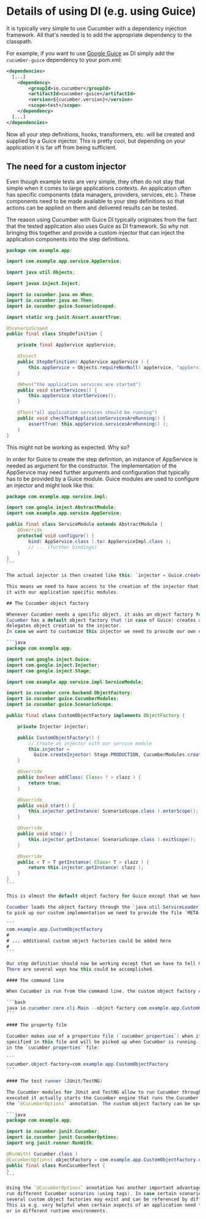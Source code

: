 Details of using DI (e.g. using Guice)
======================================

It is typically very simple to use Cucumber with a dependency injection framework.
All that's needed is to add the appropriate dependency to the classpath.

For example, if you want to use [Google Guice](https://github.com/google/guice) as DI
simply add the `cucumber-guice` dependency to your pom.xml:

```xml
<dependencies>
  [...]
    <dependency>
        <groupId>io.cucumber</groupId>
        <artifactId>cucumber-guice</artifactId>
        <version>${cucumber.version}</version>
        <scope>test</scope>
    </dependency>
  [...]
</dependencies>
```

Now all your step definitions, hooks, transformers, etc. will be created and supplied by a Guice injector.
This is pretty cool, but depending on your application it is far off from being sufficient.

## The need for a custom injector

Even though example tests are very simple, they often do not stay that simple when it comes
to large applications contexts. An application often has specific components (data managers, providers,
services, etc.). These components need to be made available to your step definitions so that actions
can be applied on them and delivered results can be tested.

The reason using Cucumber with Guice DI typically originates from the fact that the tested application also uses
Guice as DI framework. So why not bringing this together and provide a custom injector that can inject
the application components into the step definitions.

```java
package com.example.app;

import com.example.app.service.AppService;

import java.util.Objects;

import javax.inject.Inject;

import io.cucumber.java.en.When;
import io.cucumber.java.en.Then;
import io.cucumber.guice.ScenarioScoped;

import static org.junit.Assert.assertTrue;

@ScenarioScoped
public final class StepDefinition {

    private final AppService appService;

    @Inject
    public StepDefinition( AppService appService ) {
        this.appService = Objects.requireNonNull( appService, "appService must not be null" );
    }

    @When("the application services are started")
    public void startServices() {
        this.appService.startServices();
    }

    @Then("all application services should be running")
    public void checkThatApplicationServicesAreRunning() {
        assertTrue( this.appService.servicesAreRunning() );
    }
}
```

This might not be working as expected. Why so?

In order for Guice to create the step definition, an instance of AppService is needed as argument for the constructor.
The implementation of the AppService may need further arguments and configuration that typically
has to be provided by a Guice module. Guice modules are used to configure an injector and might look like this: 

````java
package com.example.app.service.impl;

import com.google.inject.AbstractModule;
import com.example.app.service.AppService;

public final class ServiceModule extends AbstractModule {
    @Override
    protected void configure() {
        bind( AppService.class ).to( AppServiceImpl.class );
        // ... (further bindings)
    }
}
```

The actual injector is then created like this: `injector = Guice.createInjector( new ServiceModule() );`

This means we need to have access to the creation of the injector that Cucumber creates in order to customize
it with our application specific modules.

## The Cucumber object factory

Whenever Cucumber needs a specific object, it asks an object factory for it.
Cucumber has a default object factory that (in case of Guice) creates a default injector and
delegates object creation to the injector.
In case we want to customize this injector we need to provide our own object factory and tell Cucumber to use it.

```java
package com.example.app;

import com.google.inject.Guice;
import com.google.inject.Injector;
import com.google.inject.Stage;

import com.example.app.service.impl.ServiceModule;

import io.cucumber.core.backend.ObjectFactory;
import io.cucumber.guice.CucumberModules;
import io.cucumber.guice.ScenarioScope;

public final class CustomObjectFactory implements ObjectFactory {

    private Injector injector;

    public CustomObjectFactory() {
        // Create an injector with our service module
        this.injector =
          Guice.createInjector( Stage.PRODUCTION, CucumberModules.createScenarioModule(), new ServiceModule());
    }

    @Override
    public boolean addClass( Class< ? > clazz ) {
        return true;
    }

    @Override
    public void start() {
        this.injector.getInstance( ScenarioScope.class ).enterScope();
    }

    @Override
    public void stop() {
        this.injector.getInstance( ScenarioScope.class ).exitScope();
    }

    @Override
    public < T > T getInstance( Class< T > clazz ) {
        return this.injector.getInstance( clazz );
    }
}
```

This is almost the default object factory for Guice except that we have added our own bindings to the injector.

Cucumber loads the object factory through the `java.util.ServiceLoader`. In order for the ServiceLoader to be able
to pick up our custom implementation we need to provide the file `META-INF/services/io.cucumber.core.backend.ObjectFactory`.

```
com.example.app.CustomObjectFactory
#
# ... additional custom object factories could be added here
#
```

Our step definition should now be working except that we have to tell Cucumber to use our custom object factory.
There are several ways how this could be accomplished.

#### The command line

When Cucumber is run from the command line, the custom object factory can be specified as class name argument.

```bash
java io.cucumber.core.cli.Main --object-factory com.example.app.CustomObjectFactory
```

#### The property file

Cucumber makes use of a properties file (`cucumber.properties`) when it exists. The custom object factory can be
specified in this file and will be picked up when Cucumber is running. The following entry needs to be available
in the `cucumber.properties` file:

```
cucumber.object-factory=com.example.app.CustomObjectFactory
```

#### The test runner (JUnit/TestNG)

The Cucumber modules for JUnit and TestNG allow to run Cucumber through a JUnit/TestNG test. When the test is
executed it actually starts the Cucumber engine that runs the Cucumber tests. Cucumber can be configured using
the `@CucumberOptions` annotation. The custom object factory can be specified in this annotation.

```java
package com.example.app;

import io.cucumber.junit.Cucumber;
import io.cucumber.junit.CucumberOptions;
import org.junit.runner.RunWith;

@RunWith( Cucumber.class )
@CucumberOptions( objectFactory = com.example.app.CustomObjectFactory.class )
public final class RunCucumberTest {
}
```

Using the `@CucumberOptions` annotation has another important advantage. It is possible to create different tests that
run different Cucumber scenarios (using tags). In case certain scenarios need a differently configured injector,
several custom object factories may exist and can be referenced by different tests.
This is e.g. very helpful when certain aspects of an application need to be tested with different configurations
or in different runtime environments.
